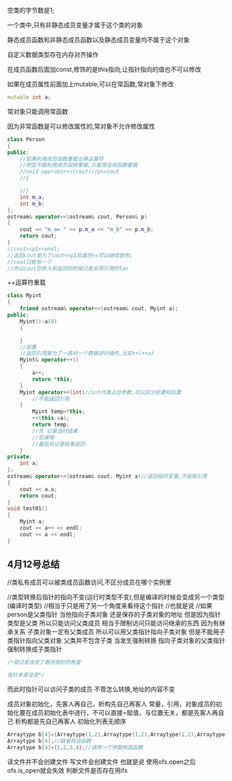 空类的字节数是1;

一个类中,只有非静态成员变量才属于这个类的对象

静态成员函数和非静态成员函数以及静态成员变量均不属于这个对象

自定义数据类型存在内存对齐操作



在成员函数后面加const,修饰的是this指向,让指针指向的值也不可以修改

如果在成员属性前面加上mutable,可以在常函数,常对象下修改

```c++
mutable int a;
```

常对象只能调用常函数

因为非常函数是可以修改属性的,常对象不允许修改属性

```c++
class Person
{
public:
	//如果利用成员函数重载左移运算符
	//明显不能利用成员函数重载,只能用全局函数重载
	//void operator<<(cout)//p<<cout
	//{

	//}
	int m_a;
	int m_b;
};
ostream& operator<<(ostream& cout, Person& p)
{
	cout << "m_a= " << p.m_a << "m_b" << p.m_b;
	return cout;
}
//cout<<p1<<endl;
//返回cout是为了cout<<p1后面的<<可以继续使用;
//cout只能有一个
//所以cout在传入和返回的时候只能采用引用的fan
```

++运算符重载

```c++
class Myint
{
	friend ostream& operator<<(ostream& cout, Myint a);
public:
	Myint():a(0)
	{

	}
	//前置
	//返回引用是为了一直对一个数据进行操作,比如++(++a)
	Myint& operator++()
	{
		a++;
		return *this;
	}
	Myint operator++(int)//int代表占位参数,可以区分前置和后置
		//不能返回引用
	{
		Myint temp=*this;
		++(this->a);
		return temp;
		//先 记录当时结果
		//后递增
		//最后将记录结果返回
	}
private:
	int a;
};
ostream& operator<<(ostream& cout, Myint a)//返回临时变量,不能取引用
{
	cout << a.a;
	return cout;
}
void test01()
{
	Myint a;
	cout << a++ << endl;
	cout << a << endl;
}
```

## 4月12号总结

//类私有成员可以被类成员函数访问,不区分成员在哪个实例里

//类型转换后指针的指向不变(运行时类型不变),但是编译的时候会变成另一个类型(编译时类型)
//相当于只是用了另一个角度来看待这个指针
//也就是说
//如果person是父类指针
当他指向子类对象
还是保存的子类对象的地址
但是因为指针类型是父类
所以只能访问父类成员  相当于限制访问只能访问继承的东西
因为有继承关系
子类对象一定有父类成员
所以可以用父类指针指向子类对象
但是不能用子类指针指向父类对象
父类并不包含子类
当发生强制转换
指向子类对象的父类指针强制转换成子类指针

```c++
/*就只是改变了看待指针的角度

指针本身没变*/
```

而此时指针可以访问子类的成员
不管怎么转换,地址的内容不变

成员对象初始化，先客人再自己，析构先自己再客人
常量，引用，对象成员的初始化要在成员初始化表中进行，不可以直接=赋值，与位置无关，都是先客人再自己
析构都是先自己再客人
初始化列表无顺序

```c++
Arraytype b[4]={Arraytype(1,2),Arraytype(1,2),Arraytype(1,2),Arraytype(1,2)};数组元素初始化
Arraytype b[4];//缺省构造函数
Arraytype b[4]={1,2,3,4};//调用一个参数构造函数
```

读文件并不会创建文件
写文件会创建文件
也就是说 使用ofs.open之后
ofs.is_open就会失效
判断文件是否存在用ifs
